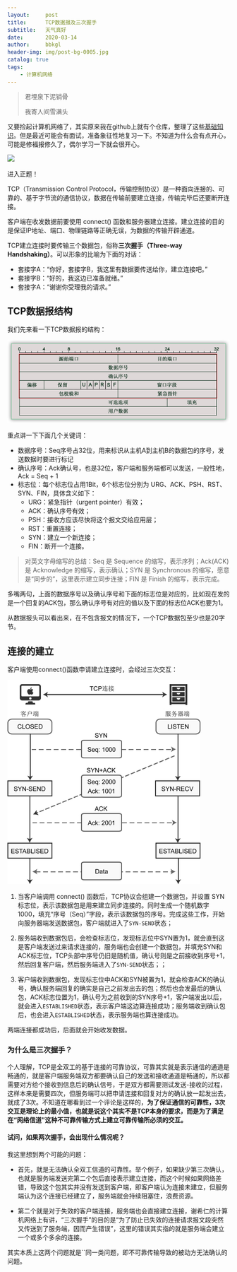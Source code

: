 ```yaml
---
layout:     post
title:      TCP数据报及三次握手
subtitle:   天气真好
date:       2020-03-14
author:     bbkgl
header-img: img/post-bg-0005.jpg
catalog: true
tags:
    - 计算机网络
---
```


>君埋泉下泥销骨
>
>我寄人间雪满头

又要捡起计算机网络了，其实原来我在github上就有个仓库，整理了这些[基础知识](<https://github.com/bbkgl/notes>)。但是最近可能会有面试，准备象征性地复习一下。不知道为什么会有点开心，可能是修福报修久了，偶尔学习一下就会很开心。

![](http://image.bqber.com/expressions/101584349564991.gif)

进入正题！

TCP（Transmission Control Protocol，传输控制协议）是一种面向连接的、可靠的、基于字节流的通信协议，数据在传输前要建立连接，传输完毕后还要断开连接。

客户端在收发数据前要使用 connect() 函数和服务器建立连接。建立连接的目的是保证IP地址、端口、物理链路等正确无误，为数据的传输开辟通道。

TCP建立连接时要传输三个数据包，俗称**三次握手（Three-way Handshaking）**。可以形象的比喻为下面的对话：

- 套接字A：“你好，套接字B，我这里有数据要传送给你，建立连接吧。”
- 套接字B：“好的，我这边已准备就绪。”
- 套接字A：“谢谢你受理我的请求。”

## TCP数据报结构

我们先来看一下TCP数据报的结构：

![20200314145235.png](../cloud_img/20200314145235.png)

重点讲一下下面几个关键词：

- 数据序号：Seq序号占32位，用来标识从主机A到主机B的数据包的序号，发送数据时要进行标记
- 确认序号：Ack确认号，也是32位，客户端和服务端都可以发送，一般性地，Ack = Seq + 1
- 标志位：每个标志位占用1Bit，6个标志位分别为 URG、ACK、PSH、RST、SYN、FIN，具体含义如下：
  - URG：紧急指针（urgent pointer）有效；
  - ACK：确认序号有效；
  - PSH：接收方应该尽快将这个报文交给应用层；
  - RST：重置连接；
  - SYN：建立一个新连接；
  - FIN：断开一个连接。

> 对英文字母缩写的总结：Seq 是 Sequence 的缩写，表示序列；Ack(ACK) 是 Acknowledge 的缩写，表示确认；SYN 是 Synchronous 的缩写，愿意是“同步的”，这里表示建立同步连接；FIN 是 Finish 的缩写，表示完成。

多嘴两句，上面的数据序号以及确认序号和下面的标志位是对应的，比如现在发的是一个回复的ACK包，那么确认序号有对应的值以及下面的标志位ACK也要为1。

从数据报头可以看出来，在不包含报文的情况下，一个TCP数据包至少也是20字节。

## 连接的建立

客户端使用connect()函数申请建立连接时，会经过三次交互：

![20200314154741.png](../cloud_img/20200314154741.png)

1. 当客户端调用 connect() 函数后，TCP协议会组建一个数据包，并设置 SYN 标志位，表示该数据包是用来建立同步连接的。同时生成一个随机数字 1000，填充“序号（Seq）”字段，表示该数据包的序号。完成这些工作，开始向服务器端发送数据包，客户端就进入了`SYN-SEND`状态；

2. 服务端收到数据包后，会检查标志位，发现标志位中SYN置为1，就会直到这是客户端发送过来请求连接的，服务端也会创建一个数据包，并填充SYN和ACK标志位，TCP头部中序号仍旧是随机值，确认号则是之前接收到序号+1，然后回复客户端，然后服务端进入了`SYN-SEND`状态；；

3. 客户端收到数据包，发现标志位中ACK和SYN被置为1，就会检查ACK的确认号，确认服务端回复的确实是自己之前发出去的包；然后也会发最后的确认包，ACK标志位置为1，确认号为之前收到的SYN序号+1，客户端发出以后，就会进入`ESTABLISHED`状态，表示客户端这边算连接成功；服务端收到确认包后，也会进入`ESTABLISHED`状态，表示服务端也算连接成功。

两端连接都成功后，后面就会开始收发数据。

### 为什么是三次握手？

个人理解，TCP是全双工的基于连接的可靠协议，可靠其实就是表示通信的通道是畅通的，就是客户端服务端双方都要确认自己的发送和接收通道是畅通的，所以都需要对方给个接收到信息后的确认信号，于是双方都需要测试发送-接收的过程，这样本来是需要四次，但服务端可以把申请连接和回复对方的确认放一起发出去，就成了3次。不知道在哪看到过一个评论是这样的，**为了保证通信的可靠性，3次交互是理论上的最小值，也就是说这个其实不是TCP本身的要求，而是为了满足在“网络信道”这种不可靠传输方式上建立可靠传输所必须的交互。**

#### 试问，如果两次握手，会出现什么情况呢？

我这里想到两个可能的问题：

- 首先，就是无法确认全双工信道的可靠性。举个例子，如果缺少第三次确认，也就是服务端发送完第二个包后直接表示建立连接，而这个时候如果网络差错，导致这个包其实并没有发送到客户端，即客户端认为连接未建立，但服务端认为这个连接已经建立了，服务端就会持续阻塞住，浪费资源。

- 第二个就是对于失效的客户端连接，服务端也会直接建立连接，谢希仁的计算机网络上有讲，“三次握手”的目的是“为了防止已失效的连接请求报文段突然又传送到了服务端，因而产生错误”，这里的错误其实指的就是服务端会建立一个或多个多余的连接。

其实本质上这两个问题就是``同一类问题，即不可靠传输导致的被动方无法确认的问题。
